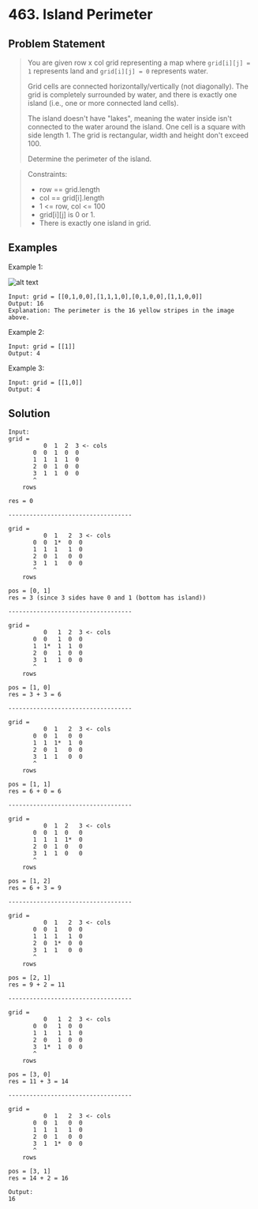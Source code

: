 # 463. Island Perimeter

## Problem Statement

> You are given row x col grid representing a map where `grid[i][j] = 1` represents land and `grid[i][j] = 0` represents water.
>
> Grid cells are connected horizontally/vertically (not diagonally). The grid is completely surrounded by water, and there is exactly one island (i.e., one or more connected land cells).
>
> The island doesn't have "lakes", meaning the water inside isn't connected to the water around the island. One cell is a square with side length 1. The grid is rectangular, width and height don't exceed 100.
>
> Determine the perimeter of the island.

> Constraints:
>
> - row == grid.length
> - col == grid[i].length
> - 1 <= row, col <= 100
> - grid[i][j] is 0 or 1.
> - There is exactly one island in grid.

## Examples

Example 1:

![alt text](https://assets.leetcode.com/uploads/2018/10/12/island.png)

```
Input: grid = [[0,1,0,0],[1,1,1,0],[0,1,0,0],[1,1,0,0]]
Output: 16
Explanation: The perimeter is the 16 yellow stripes in the image above.
```

Example 2:

```
Input: grid = [[1]]
Output: 4
```

Example 3:

```
Input: grid = [[1,0]]
Output: 4
```

## Solution

```
Input:
grid =
          0  1  2  3 <- cols
       0  0  1  0  0
       1  1  1  1  0
       2  0  1  0  0
       3  1  1  0  0
       ^
    rows

res = 0

-----------------------------------

grid =
          0  1   2  3 <- cols
       0  0  1*  0  0
       1  1  1   1  0
       2  0  1   0  0
       3  1  1   0  0
       ^
    rows

pos = [0, 1]
res = 3 (since 3 sides have 0 and 1 (bottom has island))

-----------------------------------

grid =
          0   1  2  3 <- cols
       0  0   1  0  0
       1  1*  1  1  0
       2  0   1  0  0
       3  1   1  0  0
       ^
    rows

pos = [1, 0]
res = 3 + 3 = 6

-----------------------------------

grid =
          0  1   2  3 <- cols
       0  0  1   0  0
       1  1  1*  1  0
       2  0  1   0  0
       3  1  1   0  0
       ^
    rows

pos = [1, 1]
res = 6 + 0 = 6

-----------------------------------

grid =
          0  1  2   3 <- cols
       0  0  1  0   0
       1  1  1  1*  0
       2  0  1  0   0
       3  1  1  0   0
       ^
    rows

pos = [1, 2]
res = 6 + 3 = 9

-----------------------------------

grid =
          0  1   2  3 <- cols
       0  0  1   0  0
       1  1  1   1  0
       2  0  1*  0  0
       3  1  1   0  0
       ^
    rows

pos = [2, 1]
res = 9 + 2 = 11

-----------------------------------

grid =
          0   1  2  3 <- cols
       0  0   1  0  0
       1  1   1  1  0
       2  0   1  0  0
       3  1*  1  0  0
       ^
    rows

pos = [3, 0]
res = 11 + 3 = 14

-----------------------------------

grid =
          0  1   2  3 <- cols
       0  0  1   0  0
       1  1  1   1  0
       2  0  1   0  0
       3  1  1*  0  0
       ^
    rows

pos = [3, 1]
res = 14 + 2 = 16

Output:
16
```
